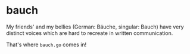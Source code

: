 # bauch

My friends' and my bellies (German: Bäuche, singular: Bauch) have very distinct voices which are hard to recreate in written communication.

That's where `bauch.go` comes in!

